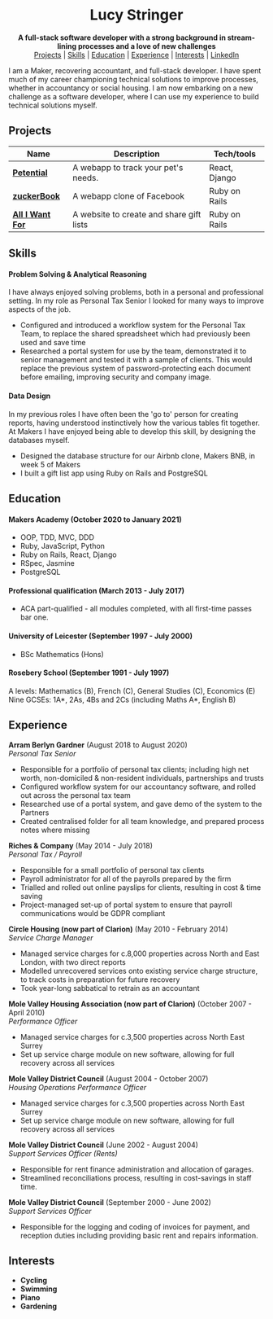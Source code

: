 <div align="center">
  <h1>Lucy Stringer</h1>

  **A full-stack software developer with a strong background in stream-lining processes and a love of new challenges**<br>
  [Projects](#projects) | [Skills](#skills) | [Education](#education) | [Experience](#experience) | [Interests](#interests) | [LinkedIn](https://www.linkedin.com/in/lucy-stringer-81aa0392/)
  <br>
</div>

I am a Maker, recovering accountant, and full-stack developer. I have spent much of my career championing technical solutions to improve processes, whether in accountancy or social housing. I am now embarking on a new challenge as a software developer, where I can use my experience to build technical solutions myself.

## Projects

| Name                         | Description       | Tech/tools        |
| ---------------------------- | ----------------- | ----------------- |
| **[Petential](https://github.com/horthbynorthwest/petential)**            | A webapp to track your pet's needs. | React, Django |
| **[zuckerBook](https://github.com/stringiest/zuckerBook)** | A webapp clone of Facebook | Ruby on Rails              |
|**[All I Want For](https://github.com/stringiest/all_i_want_for)**| A website to create and share gift lists| Ruby on Rails |

## Skills

#### Problem Solving & Analytical Reasoning

I have always enjoyed solving problems, both in a personal and professional setting.  In my role as Personal Tax Senior I looked for many ways to improve aspects of the job.

- Configured and introduced a workflow system for the Personal Tax Team, to replace the shared spreadsheet which had previously been used and save time
- Researched a portal system for use by the team, demonstrated it to senior management and tested it with a sample of clients. This would replace the previous system of password-protecting each document before emailing, improving security and company image.

#### Data Design

In my previous roles I have often been the 'go to' person for creating reports, having understood instinctively how the various tables fit together.  At Makers I have enjoyed being able to develop this skill, by designing the databases myself.  

- Designed the database structure for our Airbnb clone, Makers BNB, in week 5 of Makers
- I built a gift list app using Ruby on Rails and PostgreSQL

## Education

#### Makers Academy (October 2020 to January 2021)

- OOP, TDD, MVC, DDD
- Ruby, JavaScript, Python
- Ruby on Rails, React, Django
- RSpec, Jasmine
- PostgreSQL

#### Professional qualification (March 2013 - July 2017)

- ACA part-qualified - all modules completed, with all first-time passes bar one.

#### University of Leicester (September 1997 - July 2000)

- BSc Mathematics (Hons)

#### Rosebery School (September 1991 - July 1997)

A levels: Mathematics (B), French (C), General Studies (C), Economics (E)
Nine GCSEs: 1A\*, 2As, 4Bs and 2Cs (including Maths A\*, English B)

## Experience

**Arram Berlyn Gardner** (August 2018 to August 2020)  
_Personal Tax Senior_

- Responsible for a portfolio of personal tax clients; including high net worth, non-domiciled & non-resident individuals, partnerships and trusts
- Configured workflow system for our accountancy software, and rolled out across the personal tax team
- Researched use of a portal system, and gave demo of the system to the Partners
- Created centralised folder for all team knowledge, and prepared process notes where missing

**Riches & Company** (May 2014 - July 2018)  
_Personal Tax / Payroll_

- Responsible for a small portfolio of personal tax clients
- Payroll administrator for all of the payrolls prepared by the firm
- Trialled and rolled out online payslips for clients, resulting in cost & time saving
- Project-managed set-up of portal system to ensure that payroll communications would be GDPR compliant

**Circle Housing (now part of Clarion)** (May 2010 - February 2014)  
_Service Charge Manager_

- Managed service charges for c.8,000 properties across North and East London, with two direct reports
- Modelled unrecovered services onto existing service charge structure, to track costs in preparation for future recovery
- Took year-long sabbatical to retrain as an accountant

**Mole Valley Housing Association (now part of Clarion)** (October 2007 - April 2010)  
_Performance Officer_

- Managed service charges for c.3,500 properties across North East Surrey
- Set up service charge module on new software, allowing for full recovery across all services

**Mole Valley District Council** (August 2004 - October 2007)  
_Housing Operations Performance Officer_

- Managed service charges for c.3,500 properties across North East Surrey
- Set up service charge module on new software, allowing for full recovery across all services

**Mole Valley District Council** (June 2002 - August 2004)  
_Support Services Officer (Rents)_

- Responsible for rent finance administration and allocation of garages.
- Streamlined reconciliations process, resulting in cost-savings in staff time.

**Mole Valley District Council** (September 2000 - June 2002)  
_Support Services Officer_

- Responsible for the logging and coding of invoices for payment, and reception duties including providing basic rent and repairs information.

## Interests

- **Cycling**
- **Swimming**
- **Piano**
- **Gardening**
